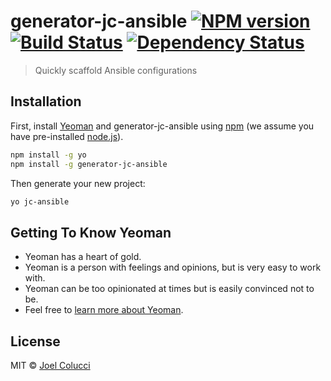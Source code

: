 # generator-jc-ansible [![NPM version][npm-image]][npm-url] [![Build Status][travis-image]][travis-url] [![Dependency Status][daviddm-image]][daviddm-url]
> Quickly scaffold Ansible configurations

## Installation

First, install [Yeoman](http://yeoman.io) and generator-jc-ansible using [npm](https://www.npmjs.com/) (we assume you have pre-installed [node.js](https://nodejs.org/)).

```bash
npm install -g yo
npm install -g generator-jc-ansible
```

Then generate your new project:

```bash
yo jc-ansible
```

## Getting To Know Yeoman

 * Yeoman has a heart of gold.
 * Yeoman is a person with feelings and opinions, but is very easy to work with.
 * Yeoman can be too opinionated at times but is easily convinced not to be.
 * Feel free to [learn more about Yeoman](http://yeoman.io/).

## License

MIT © [Joel Colucci](joelcolucci.com)


[npm-image]: https://badge.fury.io/js/generator-jc-ansible.svg
[npm-url]: https://npmjs.org/package/generator-jc-ansible
[travis-image]: https://travis-ci.org/joelcolucci/generator-jc-ansible.svg?branch=master
[travis-url]: https://travis-ci.org/joelcolucci/generator-jc-ansible
[daviddm-image]: https://david-dm.org/joelcolucci/generator-jc-ansible.svg?theme=shields.io
[daviddm-url]: https://david-dm.org/joelcolucci/generator-jc-ansible
